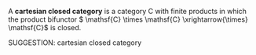  A **cartesian closed category** is a category $\mathsf{C}$ with finite products in which the product bifunctor
$ \mathsf{C} \times \mathsf{C} \xrightarrow{\times} \mathsf{C}$ is closed.


SUGGESTION: cartesian closed category